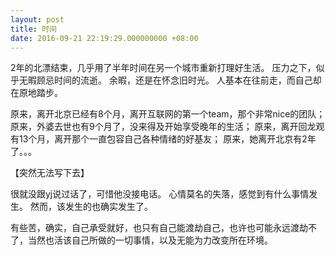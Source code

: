 ```yaml
---
layout: post
title: 时间
date: 2016-09-21 22:19:29.000000000 +08:00
---
```


2年的北漂结束，几乎用了半年时间在另一个城市重新打理好生活。
压力之下，似乎无暇顾忌时间的流逝。
余暇，还是在怀念旧时光。
人基本在往前走，而自己却在原地踏步。

原来，离开北京已经有8个月，离开互联网的第一个team，那个非常nice的团队；
原来，外婆去世也有9个月了，没来得及开始享受晚年的生活；
原来，离开回龙观有13个月，离开那个一直包容自己各种情绪的好基友；
原来，她离开北京有2年了。。。

【突然无法写下去】

很就没跟yj说过话了，可惜他没接电话。
心情莫名的失落，感觉到有什么事情发生。
然而，该发生的也确实发生了。

有些苦，确实，自己承受就好，也只有自己能渡劫自己，也许也可能永远渡劫不了，当然也活该自己所做的一切事情，以及无能为力改变所在环境。



